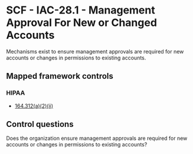# SCF - IAC-28.1 - Management Approval For New or Changed Accounts
Mechanisms exist to ensure management approvals are required for new accounts or changes in permissions to existing accounts.
## Mapped framework controls
### HIPAA
- [164.312(a)(2)(ii)](../hipaa/164312a2ii.md)
  
## Control questions
Does the organization ensure management approvals are required for new accounts or changes in permissions to existing accounts?
  